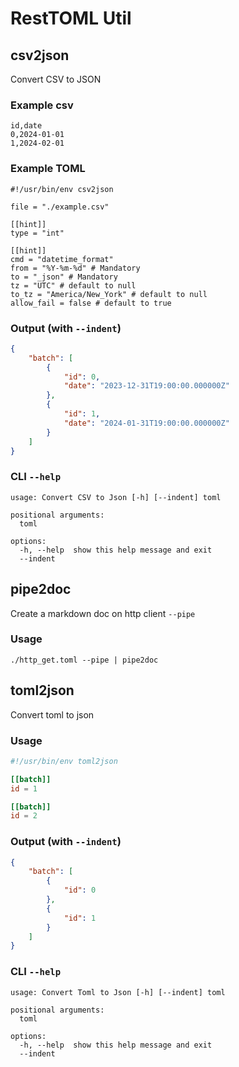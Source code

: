 # RestTOML Util

## csv2json

Convert CSV to JSON

### Example csv
```csv
id,date
0,2024-01-01
1,2024-02-01
```

### Example TOML
```
#!/usr/bin/env csv2json

file = "./example.csv"

[[hint]]
type = "int"

[[hint]]
cmd = "datetime_format"
from = "%Y-%m-%d" # Mandatory
to = "_json" # Mandatory
tz = "UTC" # default to null
to_tz = "America/New_York" # default to null
allow_fail = false # default to true
```

### Output (with `--indent`)
```json
{
	"batch": [
		{
			"id": 0,
			"date": "2023-12-31T19:00:00.000000Z"
		},
		{
			"id": 1,
			"date": "2024-01-31T19:00:00.000000Z"
		}
	]
}
```

### CLI `--help`
```
usage: Convert CSV to Json [-h] [--indent] toml

positional arguments:
  toml

options:
  -h, --help  show this help message and exit
  --indent
```

## pipe2doc

Create a markdown doc on http client `--pipe`

### Usage

```
./http_get.toml --pipe | pipe2doc
```

## toml2json

Convert toml to json

### Usage
```toml
#!/usr/bin/env toml2json

[[batch]]
id = 1

[[batch]]
id = 2
```

### Output (with `--indent`)
```json
{
	"batch": [
		{
			"id": 0
		},
		{
			"id": 1
		}
	]
}
```

### CLI `--help`
```
usage: Convert Toml to Json [-h] [--indent] toml

positional arguments:
  toml

options:
  -h, --help  show this help message and exit
  --indent
```
